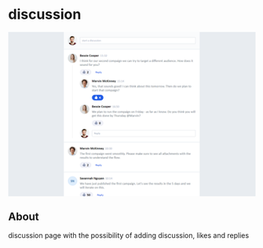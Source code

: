 <div align="left">
  <h1 align="left">discussion</h1>
</div>

<img align="center" src="discussion.png">

## About

discussion page with the possibility of adding discussion, likes and replies
